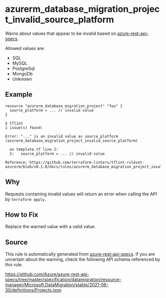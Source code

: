 <!--- This file generated by `tools/apispec-rule-gen/main.go`. DO NOT EDIT --->

# azurerm_database_migration_project_invalid_source_platform

Warns about values that appear to be invalid based on [azure-rest-api-specs](https://github.com/Azure/azure-rest-api-specs).

Allowed values are:
- SQL
- MySQL
- PostgreSql
- MongoDb
- Unknown

## Example

```hcl
resource "azurerm_database_migration_project" "foo" {
  source_platform = ... // invalid value
}
```

```
$ tflint
1 issue(s) found:

Error: "..." is an invalid value as source_platform (azurerm_database_migration_project_invalid_source_platform)

  on template.tf line 2:
  2:   source_platform = ... // invalid value

Reference: https://github.com/terraform-linters/tflint-ruleset-azurerm/blob/v0.1.0/docs/rules/azurerm_database_migration_project_invalid_source_platform.md

```

## Why

Requests containing invalid values will return an error when calling the API by `terraform apply`.

## How to Fix

Replace the warned value with a valid value.

## Source

This rule is automatically generated from [azure-rest-api-specs](https://github.com/Azure/azure-rest-api-specs). If you are uncertain about the warning, check the following API schema referenced by this rule.

https://github.com/Azure/azure-rest-api-specs/tree/master/specification/datamigration/resource-manager/Microsoft.DataMigration/stable/2021-06-30/definitions/Projects.json
